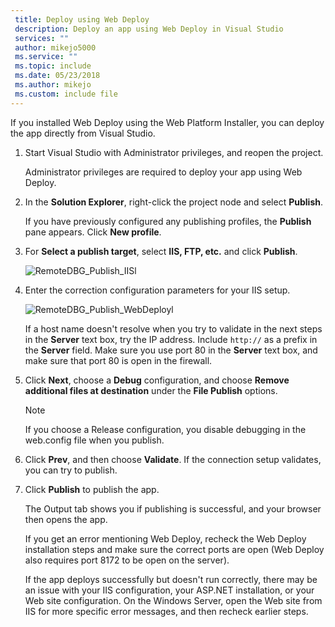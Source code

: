 ```yaml
---
 title: Deploy using Web Deploy
 description: Deploy an app using Web Deploy in Visual Studio
 services: ""
 author: mikejo5000
 ms.service: ""
 ms.topic: include
 ms.date: 05/23/2018
 ms.author: mikejo
 ms.custom: include file
---
```


If you installed Web Deploy using the Web Platform Installer, you can deploy the app directly from Visual Studio.

1. Start Visual Studio with Administrator privileges, and reopen the project.

    Administrator privileges are required to deploy your app using Web Deploy.

1. In the **Solution Explorer**,  right-click the project node and select **Publish**.

    If you have previously configured any publishing profiles, the **Publish** pane appears. Click **New profile**.

1. For **Select a publish target**, select **IIS, FTP, etc.** and click **Publish**.

    ![RemoteDBG_Publish_IISl](../media/remotedbg_iis_profile.png "RemoteDBG_Publish_IIS")

1. Enter the correction configuration parameters for your IIS setup.

    ![RemoteDBG_Publish_WebDeployl](../media/remotedbg_iis_webdeploy_config.png "RemoteDBG_Publish_WebDeploy")

    If a host name doesn't resolve when you try to validate in the next steps in the **Server** text box, try the IP address. Include `http://` as a prefix in the **Server** field.  Make sure you use port 80 in the **Server** text box, and make sure that port 80 is open in the firewall.

1. Click **Next**, choose a **Debug** configuration, and choose **Remove additional files at destination** under the **File Publish** options.

    > [!NOTE]
    > If you choose a Release configuration, you disable debugging in the web.config file when you publish.

1. Click **Prev**, and then choose **Validate**. If the connection setup validates, you can try to publish.

1. Click **Publish** to publish the app.

    The Output tab shows you if publishing is successful, and your browser then opens the app.

    If you get an error mentioning Web Deploy, recheck the Web Deploy installation steps and make sure the correct ports are open (Web Deploy also requires port 8172 to be open on the server).

    If the app deploys successfully but doesn't run correctly, there may be an issue with your IIS configuration, your ASP.NET installation, or your Web site configuration. On the Windows Server, open the Web site from IIS for more specific error messages, and then recheck earlier steps.
